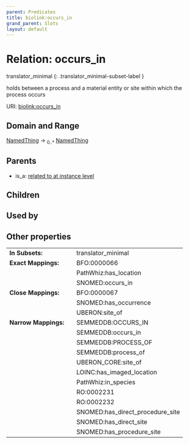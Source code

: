 ```yaml
---
parent: Predicates
title: biolink:occurs_in
grand_parent: Slots
layout: default
---
```


# Relation: occurs_in

translator_minimal
{: .translator_minimal-subset-label }


holds between a process and a material entity or site within which the process occurs

URI: [biolink:occurs_in](https://w3id.org/biolink/vocab/occurs_in)

## Domain and Range

[NamedThing](NamedThing.md) ->  <sub>0..\*</sub> [NamedThing](NamedThing.md)

## Parents

 *  is_a: [related to at instance level](related_to_at_instance_level.md)

## Children


## Used by


## Other properties

|  |  |  |
| --- | --- | --- |
| **In Subsets:** | | translator_minimal |
| **Exact Mappings:** | | BFO:0000066 |
|  | | PathWhiz:has_location |
|  | | SNOMED:occurs_in |
| **Close Mappings:** | | BFO:0000067 |
|  | | SNOMED:has_occurrence |
|  | | UBERON:site_of |
| **Narrow Mappings:** | | SEMMEDDB:OCCURS_IN |
|  | | SEMMEDDB:occurs_in |
|  | | SEMMEDDB:PROCESS_OF |
|  | | SEMMEDDB:process_of |
|  | | UBERON_CORE:site_of |
|  | | LOINC:has_imaged_location |
|  | | PathWhiz:in_species |
|  | | RO:0002231 |
|  | | RO:0002232 |
|  | | SNOMED:has_direct_procedure_site |
|  | | SNOMED:has_direct_site |
|  | | SNOMED:has_procedure_site |

